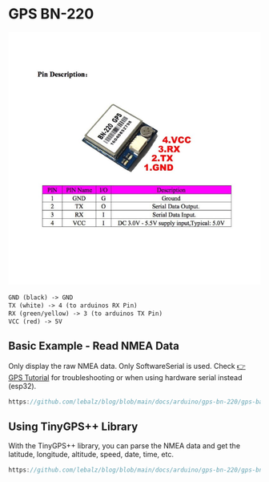 # GPS BN-220

![](images/bn-220.jpg)

```
GND (black) -> GND
TX (white) -> 4 (to arduinos RX Pin)
RX (green/yellow) -> 3 (to arduinos TX Pin)
VCC (red) -> 5V
```

## Basic Example - Read NMEA Data

Only display the raw NMEA data. Only SoftwareSerial is used. Check [👉 GPS Tutorial](https://github.com/StuartsProjects/GPSTutorial) for troubleshooting or when using hardware serial instead (esp32).

```ino reference
https://github.com/lebalz/blog/blob/main/docs/arduino/gps-bn-220/gps-basic-example.ino
```

## Using TinyGPS++ Library

With the TinyGPS++ library, you can parse the NMEA data and get the latitude, longitude, altitude, speed, date, time, etc.

```ino reference
https://github.com/lebalz/blog/blob/main/docs/arduino/gps-bn-220/gps-bn-220.ino
```

